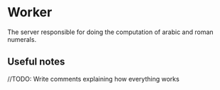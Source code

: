 # Worker

The server responsible for doing the computation of arabic and roman numerals.

## Useful notes

//TODO: Write comments explaining how everything works